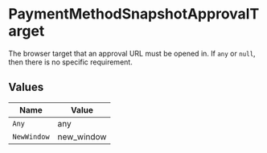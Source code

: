 # PaymentMethodSnapshotApprovalTarget

The browser target that an approval URL must be opened in. If `any` or `null`, then there is no specific requirement.


## Values

| Name        | Value       |
| ----------- | ----------- |
| `Any`       | any         |
| `NewWindow` | new_window  |